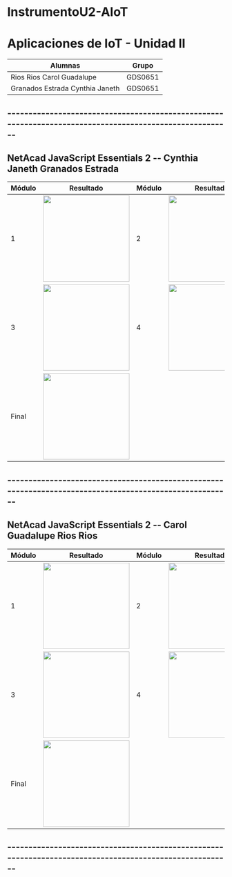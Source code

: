 # InstrumentoU2-AIoT

# Aplicaciones de IoT - Unidad II
|Alumnas|Grupo|
|--|--|
|Rios Rios Carol Guadalupe|GDS0651|
|Granados Estrada Cynthia Janeth|GDS0651|
## --------------------------------------------------------------------------------------------------------

## NetAcad JavaScript Essentials 2 -- Cynthia Janeth Granados Estrada
|Módulo|Resultado|Módulo|Resultado|
|--|--|--|--|
|1|<img src="" width="200"/>|2|<img src="" width="200"/>|
|3|<img src="" width="200"/>|4|<img src="" width="200"/>|
|Final|<img src="" width="200"/>|
## --------------------------------------------------------------------------------------------------------

## NetAcad JavaScript Essentials 2 -- Carol Guadalupe Rios Rios
|Módulo|Resultado|Módulo|Resultado|
|--|--|--|--|
|1|<img src="" width="200"/>|2|<img src="" width="200"/>|
|3|<img src="" width="200"/>|4|<img src="" width="200"/>|
|Final|<img src="" width="200"/>|

## --------------------------------------------------------------------------------------------------------
